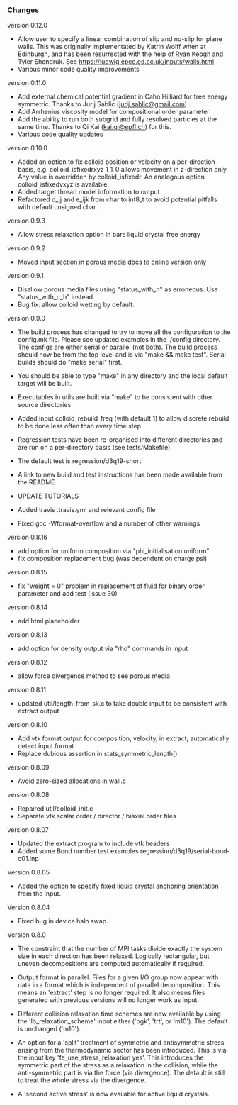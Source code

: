 
### Changes

version 0.12.0
- Allow user to specify a linear combination of slip and no-slip for
  plane walls. This was originally implementated by Katrin Wolff when
  at Edinburgh, and has been resurrected with the help of Ryan Keogh
  and Tyler Shendruk. See https://ludwig.epcc.ed.ac.uk/inputs/walls.html
- Various minor code quality improvements


version 0.11.0
- Add external chemical potential gradient in Cahn Hilliard for
  free energy symmetric. Thanks to Jurij Sablic (jurij.sablic@gmail.com).
- Add Arrhenius viscosity model for compositional order parameter
- Add the ability to run both subgrid and fully resolved particles at
  the same time. Thanks to Qi Kai (kai.qi@epfl.ch) for this.
- Various code quality updates

version 0.10.0
- Added an option to fix colloid position or velocity on a per-direction
  basis, e.g.
    colloid_isfixedrxyz  1_1_0
  allows movement in z-direction only. Any value is overridden by
  colloid_isfixedr. An analogous option colloid_isfixedvxyz is available.
- Added target thread model information to output
- Refactored d_ij and e_ijk from char to int8_t to avoid potential
  pitfalls with default unsigned char.

version 0.9.3
- Allow stress relaxation option in bare liquid crystal free energy

version 0.9.2
- Moved input section in porous media docs to online version only

version 0.9.1
- Disallow porous media files using "status_with_h" as erroneous.
  Use "status_with_c_h" instead.
- Bug fix: allow colloid wetting by default.

version 0.9.0
- The build process has changed to try to move all the configuration
  to the config.mk file. Please see updated examples in the ./config
  directory. The configs are either serial or parallel (not both).
  The build process should now be from the top level and is via
  "make && make test". Serial builds should do "make serial" first.

- You should be able to type "make" in any directory and the local
  default target will be built.

- Executables in utils are built via "make" to be consistent with
  other source directories

- Added input colloid_rebuild_freq (with default 1) to allow discrete
  rebuild to be done less often than every time step

- Regression tests have been re-organised into different directories
  and are run on a per-directory basis (see tests/Makefile)

- The default test is regression/d3q19-short 

- A link to new build and test instructions has been made available
  from the README

- UPDATE TUTORIALS

- Added travis .travis.yml and relevant config file

- Fixed gcc -Wformat-overflow and a number of other warnings

version 0.8.16
- add option for uniform composition via "phi_initialisation uniform"
- fix composition replacement bug (was dependent on charge psi)

version 0.8.15
- fix "weight = 0" problem in replacement of fluid for binary order
  parameter and add test (issue 30)

version 0.8.14
- add html placeholder

version 0.8.13
- add option for density output via "rho" commands in input

version 0.8.12
- allow force divergence method to see porous media

version 0.8.11
- updated util/length_from_sk.c to take double input to be consistent
  with extract output

version 0.8.10
- Add vtk format output for composition, velocity, in extract;
  automatically detect input format
- Replace dubious assertion in stats_symmetric_length()

version 0.8.09
- Avoid zero-sized allocations in wall.c

version 0.8.08
- Repaired util/colloid_init.c
- Separate vtk scalar order / director / biaxial order files

version 0.8.07
- Updated the extract program to include vtk headers
- Added some Bond number test examples regression/d3q19/serial-bond-c01.inp

Version 0.8.05
- Added the option to specify fixed liquid crystal anchoring orientation
  from the input.

Version 0.8.04
- Fixed bug in device halo swap.

Version 0.8.0

- The constraint that the number of MPI tasks divide exactly the system
  size in each direction has been relaxed. Logically rectangular, but
  uneven decompositions are computed automatically if required.

- Output format in parallel. Files for a given I/O group now appear with
  data in a format which is independent of parallel decomposition. This
  means an 'extract' step is no longer required. It also means files
  generated with previous versions will no longer work as input.

- Different collision relaxation time schemes are now available by using
  the 'lb_relaxation_scheme' input either ('bgk', 'trt', or 'm10'). The
  default is unchanged ('m10').

- An option for a 'split' treatment of symmetric and antisymmetric stress
  arising from the thermodynamic sector has been introduced. This is
  via the input key 'fe_use_stress_relaxation yes'. This introduces the
  symmetric part of the stress as a relaxation in the collision, while
  the anti-symmetric part is via the force (via divergence). The default
  is still to treat the whole stress via the divergence.

- A 'second active stress' is now available for active liquid crystals.
